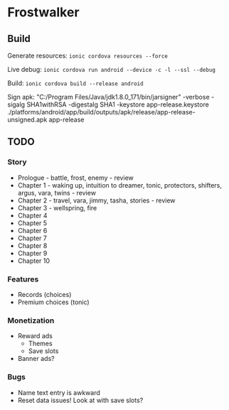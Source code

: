 # Frostwalker

## Build

Generate resources:
`ionic cordova resources --force`

Live debug:
`ionic cordova run android --device -c -l --ssl --debug`

Build:
`ionic cordova build --release android`

Sign apk:
"C:/Program Files/Java/jdk1.8.0_171/bin/jarsigner" -verbose -sigalg SHA1withRSA -digestalg SHA1 -keystore app-release.keystore ./platforms/android/app/build/outputs/apk/release/app-release-unsigned.apk app-release


## TODO

### Story

* Prologue - battle, frost, enemy - review
* Chapter 1 - waking up, intuition to dreamer, tonic, protectors, shifters, argus, vara, twins - review
* Chapter 2 - travel, vara, jimmy, tasha, stories - review
* Chapter 3 - wellspring, fire 
* Chapter 4
* Chapter 5
* Chapter 6
* Chapter 7
* Chapter 8
* Chapter 9
* Chapter 10

### Features

* Records (choices)
* Premium choices (tonic)
 
### Monetization

* Reward ads
  * Themes
  * Save slots
* Banner ads?

### Bugs

* Name text entry is awkward
* Reset data issues! Look at with save slots?
